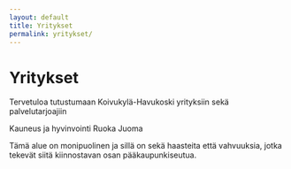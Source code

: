 ```yaml
---
layout: default
title: Yritykset
permalink: yritykset/
---
```


# Yritykset

Tervetuloa tutustumaan Koivukylä-Havukoski yrityksiin sekä palvelutarjoajiin

Kauneus ja hyvinvointi
Ruoka
Juoma

Tämä alue on monipuolinen ja sillä on sekä haasteita että vahvuuksia, jotka tekevät siitä kiinnostavan osan pääkaupunkiseutua.
